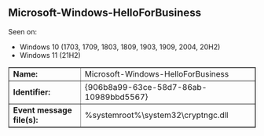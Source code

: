 ## Microsoft-Windows-HelloForBusiness

Seen on:
* Windows 10 (1703, 1709, 1803, 1809, 1903, 1909, 2004, 20H2)
* Windows 11 (21H2)

<table border="1" class="docutils">
  <tbody>
    <tr>
      <td><b>Name:</b></td>
      <td>Microsoft-Windows-HelloForBusiness</td>
    </tr>
    <tr>
      <td><b>Identifier:</b></td>
      <td>{906b8a99-63ce-58d7-86ab-10989bbd5567}</td>
    </tr>
    <tr>
      <td><b>Event message file(s):</b></td>
      <td>%systemroot%\system32\cryptngc.dll</td>
    </tr>
  </tbody>
</table>

&nbsp;

